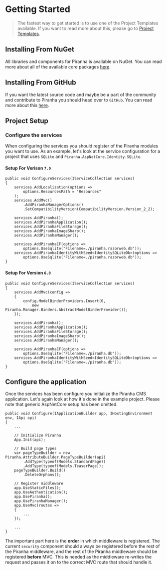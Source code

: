 # Getting Started

> The fastest way to get started is to use one of the Project Templates available. If you want to read more about this, please go to [Project Templates](getting-started/project-templates).


## Installing From NuGet

All libraries and components for Piranha is available on NuGet. You can read more about all of the available core packages [here](getting-started/nuget-packages).


## Installing From GitHub

If you want the latest source code and maybe be a part of the community and contribute to Piranha you should head over to `GitHub`. You can read more about this [here](getting-started/source-code).

## Project Setup

### Configure the services

When configuring the services you should register of the Piranha modules you want to use. As an example, let's look at the service configuration for a project that uses `SQLite` and `Piranha.AspNetCore.Identity.SQLite`.

#### Setup For Verison `7.0`

    public void ConfigureServices(IServiceCollection services)
    {
        services.AddLocalization(options =>
            options.ResourcesPath = "Resources"
        );
        services.AddMvc()
            .AddPiranhaManagerOptions()
            .SetCompatibilityVersion(CompatibilityVersion.Version_2_2);

        services.AddPiranha();
        services.AddPiranhaApplication();
        services.AddPiranhaFileStorage();
        services.AddPiranhaImageSharp();
        services.AddPiranhaManager();

        services.AddPiranhaEF(options =>
            options.UseSqlite("Filename=./piranha.razorweb.db"));
        services.AddPiranhaIdentityWithSeed<IdentitySQLiteDb>(options =>
            options.UseSqlite("Filename=./piranha.razorweb.db"));
    }

#### Setup For Version `6.0`

    public void ConfigureServices(IServiceCollection services)
    {
        services.AddMvc(config =>
        {
            config.ModelBinderProviders.Insert(0,
                new Piranha.Manager.Binders.AbstractModelBinderProvider());
        });

        services.AddPiranha();
        services.AddPiranhaApplication();
        services.AddPiranhaFileStorage();
        services.AddPiranhaImageSharp();
        services.AddPiranhaManager();

        services.AddPiranhaEF(options =>
            options.UseSqlite("Filename=./piranha.db"));
        services.AddPiranhaIdentityWithSeed<IdentitySQLiteDb>(options =>
            options.UseSqlite("Filename=./piranha.db"));
    }

## Configure the application

Once the services has been configure you initialize the Piranha CMS application. Let's again look at how it's done in the example project. Please note that generic AspNetCore setup has been omitted.

    public void Configure(IApplicationBuilder app, IHostingEnvironment env, IApi api)
    {
        ...

        // Initialize Piranha
        App.Init(api);

        // Build page types
        var pageTypeBuilder = new Piranha.AttributeBuilder.PageTypeBuilder(api)
            .AddType(typeof(Models.StandardPage))
            .AddType(typeof(Models.TeaserPage));
        pageTypeBuilder.Build()
            .DeleteOrphans();

        // Register middleware
        app.UseStaticFiles();
        app.UseAuthentication();
        app.UsePiranha();
        app.UsePiranhaManager();
        app.UseMvc(routes =>
        {
            ...
        });

        ...
    }

The important part here is the **order** in which middleware is registered. The current `security` component should always be registered before the rest of the Piranha middleware, and the rest of the Piranha middleware should be registered **before** MVC. This is needed as the middleware re-writes the request and passes it on to the correct MVC route that should handle it.